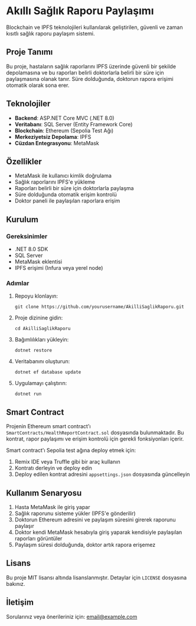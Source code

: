 # Akıllı Sağlık Raporu Paylaşımı

Blockchain ve IPFS teknolojileri kullanılarak geliştirilen, güvenli ve zaman kısıtlı sağlık raporu paylaşım sistemi.

## Proje Tanımı

Bu proje, hastaların sağlık raporlarını IPFS üzerinde güvenli bir şekilde depolamasına ve bu raporları belirli doktorlarla belirli bir süre için paylaşmasına olanak tanır. Süre dolduğunda, doktorun rapora erişimi otomatik olarak sona erer.

## Teknolojiler

- **Backend**: ASP.NET Core MVC (.NET 8.0)
- **Veritabanı**: SQL Server (Entity Framework Core)
- **Blockchain**: Ethereum (Sepolia Test Ağı)
- **Merkeziyetsiz Depolama**: IPFS
- **Cüzdan Entegrasyonu**: MetaMask

## Özellikler

- MetaMask ile kullanıcı kimlik doğrulama
- Sağlık raporlarını IPFS'e yükleme
- Raporları belirli bir süre için doktorlarla paylaşma
- Süre dolduğunda otomatik erişim kontrolü
- Doktor paneli ile paylaşılan raporlara erişim

## Kurulum

### Gereksinimler

- .NET 8.0 SDK
- SQL Server
- MetaMask eklentisi
- IPFS erişimi (Infura veya yerel node)

### Adımlar

1. Repoyu klonlayın:
   ```
   git clone https://github.com/yourusername/AkilliSaglikRaporu.git
   ```

2. Proje dizinine gidin:
   ```
   cd AkilliSaglikRaporu
   ```

3. Bağımlılıkları yükleyin:
   ```
   dotnet restore
   ```

4. Veritabanını oluşturun:
   ```
   dotnet ef database update
   ```

5. Uygulamayı çalıştırın:
   ```
   dotnet run
   ```

## Smart Contract

Projenin Ethereum smart contract'ı `SmartContracts/HealthReportContract.sol` dosyasında bulunmaktadır. Bu kontrat, rapor paylaşımı ve erişim kontrolü için gerekli fonksiyonları içerir.

Smart contract'ı Sepolia test ağına deploy etmek için:

1. Remix IDE veya Truffle gibi bir araç kullanın
2. Kontratı derleyin ve deploy edin
3. Deploy edilen kontrat adresini `appsettings.json` dosyasında güncelleyin

## Kullanım Senaryosu

1. Hasta MetaMask ile giriş yapar
2. Sağlık raporunu sisteme yükler (IPFS'e gönderilir)
3. Doktorun Ethereum adresini ve paylaşım süresini girerek raporunu paylaşır
4. Doktor kendi MetaMask hesabıyla giriş yaparak kendisiyle paylaşılan raporları görüntüler
5. Paylaşım süresi dolduğunda, doktor artık rapora erişemez

## Lisans

Bu proje MIT lisansı altında lisanslanmıştır. Detaylar için `LICENSE` dosyasına bakınız.

## İletişim

Sorularınız veya önerileriniz için: [email@example.com](mailto:email@example.com) 